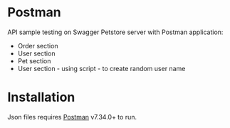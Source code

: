 # Postman

API sample testing on Swagger Petstore server with Postman application:
- Order section
- User section
- Pet section
- User section - using script - to create random user name


# Installation

Json files requires [Postman](https://www.postman.com/downloads/) v7.34.0+ to run.
